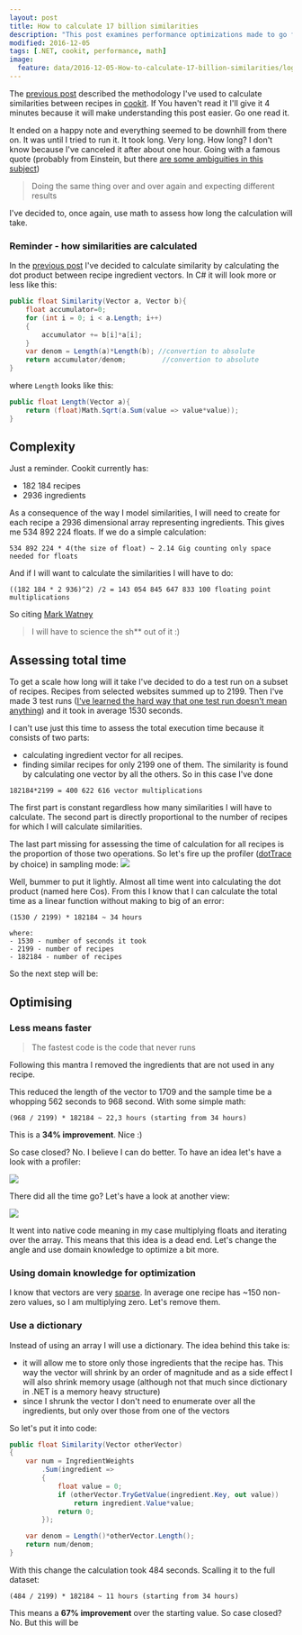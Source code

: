 ```yaml
---
layout: post
title: How to calculate 17 billion similarities
description: "This post examines performance optimizations made to go from 34-hour process to an 11 hour one"
modified: 2016-12-05
tags: [.NET, cookit, performance, math]
image:
  feature: data/2016-12-05-How-to-calculate-17-billion-similarities/logo.jpg
---
```


The [previous post](/How_I_calculate_similarities_in_cookit/) described the methodology I've used to calculate similarities between recipes in [cookit](http://cookit.pl). If You haven't read it I'll give it 4 minutes because it will make understanding this post easier. Go one read it.
 
It ended on a happy note and everything seemed to be downhill from there on. It was until I tried to run it. It took long. Very long. How long? I don't know because I've canceled it after about one hour. Going with a famous quote (probably from Einstein, but there [are some ambiguities in this subject](https://www.quora.com/Did-Einstein-really-define-insanity-as-doing-the-same-thing-over-and-over-again-and-expecting-different-results)) 

> Doing the same thing over and over again and expecting different results

I've decided to, once again, use math to assess how long the calculation will take.   
<!--MORE-->

### Reminder - how similarities are calculated

In the [previous post](/How_I_calculate_similarities_in_cookit/) I've decided to calculate similarity by calculating the dot product between recipe ingredient vectors. In C# it will look more or less like this:
 
```csharp
public float Similarity(Vector a, Vector b){    
    float accumulator=0;
    for (int i = 0; i < a.Length; i++)
    {
        accumulator += b[i]*a[i];
    }
    var denom = Length(a)*Length(b); //convertion to absolute 
    return accumulator/denom;         //convertion to absolute    
}    
```

where `Length` looks like this:

```csharp
public float Length(Vector a){    
    return (float)Math.Sqrt(a.Sum(value => value*value));
}
```

## Complexity

Just a reminder. Cookit currently has:

- 182 184 recipes 
- 2936 ingredients

As a consequence of the way I model similarities, I will need to create for each recipe a 2936 dimensional array representing ingredients. This gives me 534 892 224 floats. If we do a simple calculation: 

```
534 892 224 * 4(the size of float) ~ 2.14 Gig counting only space needed for floats
```

And if I will want to calculate the similarities I will have to do:

```
((182 184 * 2 936)^2) /2 = 143 054 845 647 833 100 floating point multiplications
```

So citing [Mark Watney](https://en.wikipedia.org/wiki/The_Martian_(Weir_novel))
 
> I will have to science the sh** out of it :)

## Assessing total time

To get a scale how long will it take I've decided to do a test run on a subset of recipes. Recipes from selected websites summed up to 2199. Then I've made 3 test runs ([I've learned the hard way that one test run doesn't mean anything](http://indexoutofrange.com/LocalOptimizationsDontAddUp/)) and it took in average 1530 seconds. <br/>

I can't use just this time to assess the total execution time because it consists of two parts:

- calculating ingredient vector for all recipes. 
- finding similar recipes for only 2199 one of them. The similarity is found by calculating one vector by all the others. So in this case I've done  
    
```
182184*2199 = 400 622 616 vector multiplications
```

The first part is constant regardless how many similarities I will have to calculate.
The second part is directly proportional to the number of recipes for which I will calculate similarities.

The last part missing for assessing the time of calculation for all recipes is the proportion of those two operations. So let's fire up the profiler ([dotTrace](https://www.jetbrains.com/profiler/) by choice) in sampling mode:
![](/data/2016-12-05-How-to-calculate-17-billion-similarities/profiler01.png)

Well, bummer to put it lightly. Almost all time went into calculating the dot product (named here Cos). From this I know that I can calculate the total time as a linear function without making to big of an error:

```    
(1530 / 2199) * 182184 ~ 34 hours

where:
- 1530 - number of seconds it took
- 2199 - number of recipes
- 182184 - number of recipes 
```


So the next step will be:
 
## Optimising

### Less means faster
 
> The fastest code is the code that never runs

Following this mantra I removed the ingredients that are not used in any recipe. 

This reduced the length of the vector to 1709 and the sample time be a whopping 562 seconds to 968 second.
With some simple math:

```console    
(968 / 2199) * 182184 ~ 22,3 hours (starting from 34 hours)
```

This is a **34% improvement**. Nice :)

So case closed? No. I believe I can do better. To have an idea let's have a look with a profiler:

![](/data/2016-12-05-How-to-calculate-17-billion-similarities/profiler02.png)

There did all the time go? Let's have a look at another view:

![](/data/2016-12-05-How-to-calculate-17-billion-similarities/profiler03.png)

It went into native code meaning in my case multiplying floats and iterating over the array. This means that this idea is a dead end. Let's change the angle and use domain knowledge to optimize a bit more.

### Using domain knowledge for optimization

I know that vectors are very [sparse](https://en.wikipedia.org/wiki/Sparse_array). In average one recipe has ~150 non-zero values, so I am multiplying zero. Let's remove them.

### Use a dictionary

Instead of using an array I will use a dictionary. The idea behind this take is:

- it will allow me to store only those ingredients that the recipe has. This way the vector will shrink by an order of magnitude and as a side effect I will also shrink memory usage (although not that much since dictionary in .NET is a memory heavy structure)
- since I shrunk the vector I don't need to enumerate over all the ingredients, but only over those from one of the vectors
     
So let's put it into code:

```csharp
public float Similarity(Vector otherVector)
{
    var num = IngredientWeights
        .Sum(ingredient =>
        {
            float value = 0;
            if (otherVector.TryGetValue(ingredient.Key, out value))
                return ingredient.Value*value;
            return 0;
        });

    var denom = Length()*otherVector.Length();
    return num/denom;
}
```
With this change the calculation took 484 seconds. Scalling it to the full dataset:

```console    
(484 / 2199) * 182184 ~ 11 hours (starting from 34 hours)
```
This means a **67% improvement** over the starting value. So case closed? No. But this will be  